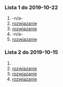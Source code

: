 ### Lista 1 do 2019-10-22

1. -n/a-
2. [rozwiązanie](./L1/2.js)
3. [rozwiązanie](./L1/3.js)
4. -n/a-
5. [rozwiązanie](./L1/5.js)

### Lista 2 do 2019-10-15

1.
2. [rozwiązanie](./L2/2.js)
3. [rozwiązanie](./L2/3.js)
4. [rozwiązanie](./L2/4.md)